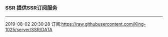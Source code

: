 ### SSR 提供SSR订阅服务
---
2019-08-02 20:30:28 订阅:https://raw.githubusercontent.com/King-1025/server/SSR/DATA

